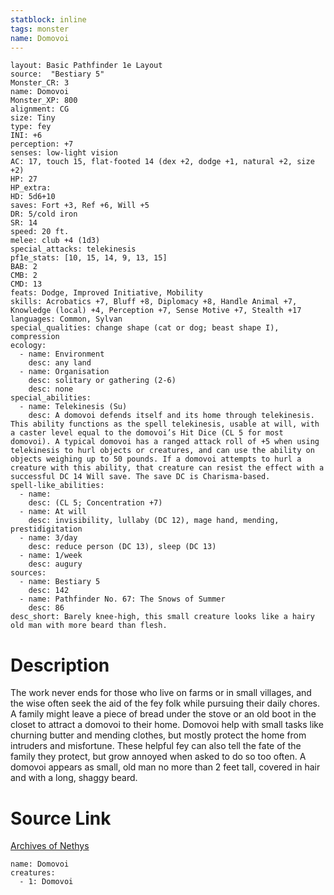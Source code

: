 ```yaml
---
statblock: inline
tags: monster
name: Domovoi
---
```

```statblock
layout: Basic Pathfinder 1e Layout
source:  "Bestiary 5"
Monster_CR: 3
name: Domovoi
Monster_XP: 800
alignment: CG
size: Tiny
type: fey
INI: +6
perception: +7
senses: low-light vision
AC: 17, touch 15, flat-footed 14 (dex +2, dodge +1, natural +2, size +2)
HP: 27
HP_extra: 
HD: 5d6+10
saves: Fort +3, Ref +6, Will +5
DR: 5/cold iron
SR: 14
speed: 20 ft.
melee: club +4 (1d3)
special_attacks: telekinesis
pf1e_stats: [10, 15, 14, 9, 13, 15]
BAB: 2
CMB: 2
CMD: 13
feats: Dodge, Improved Initiative, Mobility
skills: Acrobatics +7, Bluff +8, Diplomacy +8, Handle Animal +7, Knowledge (local) +4, Perception +7, Sense Motive +7, Stealth +17
languages: Common, Sylvan
special_qualities: change shape (cat or dog; beast shape I), compression
ecology:
  - name: Environment
    desc: any land
  - name: Organisation
    desc: solitary or gathering (2-6)
    desc: none
special_abilities:
  - name: Telekinesis (Su)
    desc: A domovoi defends itself and its home through telekinesis. This ability functions as the spell telekinesis, usable at will, with a caster level equal to the domovoi’s Hit Dice (CL 5 for most domovoi). A typical domovoi has a ranged attack roll of +5 when using telekinesis to hurl objects or creatures, and can use the ability on objects weighing up to 50 pounds. If a domovoi attempts to hurl a creature with this ability, that creature can resist the effect with a successful DC 14 Will save. The save DC is Charisma-based.
spell-like_abilities:
  - name:
    desc: (CL 5; Concentration +7)
  - name: At will
    desc: invisibility, lullaby (DC 12), mage hand, mending, prestidigitation
  - name: 3/day
    desc: reduce person (DC 13), sleep (DC 13)
  - name: 1/week
    desc: augury
sources:
  - name: Bestiary 5
    desc: 142
  - name: Pathfinder No. 67: The Snows of Summer
    desc: 86
desc_short: Barely knee-high, this small creature looks like a hairy old man with more beard than flesh.
```
# Description
The work never ends for those who live on farms or in small villages, and the wise often seek the aid of the fey folk while pursuing their daily chores. A family might leave a piece of bread under the stove or an old boot in the closet to attract a domovoi to their home. Domovoi help with small tasks like churning butter and mending clothes, but mostly protect the home from intruders and misfortune. These helpful fey can also tell the fate of the family they protect, but grow annoyed when asked to do so too often. A domovoi appears as small, old man no more than 2 feet tall, covered in hair and with a long, shaggy beard.
# Source Link
[Archives of Nethys](https://aonprd.com/MonsterDisplay.aspx?ItemName=Domovoi)
```encounter-table
name: Domovoi
creatures:
  - 1: Domovoi
```
